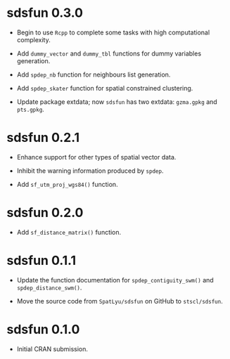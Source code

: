 # sdsfun 0.3.0

* Begin to use `Rcpp` to complete some tasks with high computational complexity.

* Add `dummy_vector` and `dummy_tbl` functions for dummy variables generation.

* Add `spdep_nb` function for neighbours list generation.

* Add `spdep_skater` function for spatial constrained clustering.

* Update package extdata; now `sdsfun` has two extdata: `gzma.gpkg` and `pts.gpkg`.

# sdsfun 0.2.1

* Enhance support for other types of spatial vector data.

* Inhibit the warning information produced by `spdep`.

* Add `sf_utm_proj_wgs84()` function.

# sdsfun 0.2.0

* Add `sf_distance_matrix()` function.

# sdsfun 0.1.1

* Update the function documentation for `spdep_contiguity_swm()` and `spdep_distance_swm()`.

* Move the source code from `SpatLyu/sdsfun` on GitHub to `stscl/sdsfun`.

# sdsfun 0.1.0

* Initial CRAN submission.
